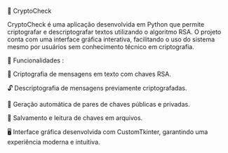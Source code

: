 🧠 CryptoCheck

CryptoCheck é uma aplicação desenvolvida em Python que permite criptografar e descriptografar textos utilizando o algoritmo RSA.
O projeto conta com uma interface gráfica interativa, facilitando o uso do sistema mesmo por usuários sem conhecimento técnico em criptografia.

🚀 Funcionalidades :

 🔐 Criptografia de mensagens em texto com chaves RSA.

 🔓 Descriptografia de mensagens previamente criptografadas.

 🧮 Geração automática de pares de chaves públicas e privadas.

 💾 Salvamento e leitura de chaves em arquivos.

 🖥️ Interface gráfica desenvolvida com CustomTkinter, garantindo uma experiência moderna e intuitiva.

